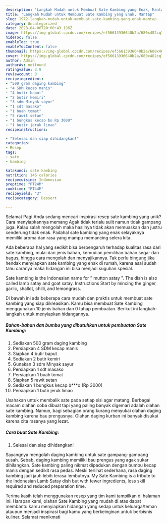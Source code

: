 ```yaml
---
description: "Langkah Mudah untuk Membuat Sate Kambing yang Enak, Mantap"
title: "Langkah Mudah untuk Membuat Sate Kambing yang Enak, Mantap"
slug: 1972-langkah-mudah-untuk-membuat-sate-kambing-yang-enak-mantap
category: Uncategorized
date: 2023-04-06T20:00:43.196Z
image: https://img-global.cpcdn.com/recipes/ef56613936640b2a/680x482cq70/sate-kambing-foto-resep-utama.jpg
hideToc: false
enableToc: true
enableTocContent: false
thumbnail: https://img-global.cpcdn.com/recipes/ef56613936640b2a/680x482cq70/sate-kambing-foto-resep-utama.jpg
cover: https://img-global.cpcdn.com/recipes/ef56613936640b2a/680x482cq70/sate-kambing-foto-resep-utama.jpg
author: Admin
authorAv: notfound
ratingvalue: 3.9
reviewcount: 8
recipeingredient:
- "500 gram daging kambing"
- "4 SDM kecap manis"
- "4 butir baput"
- "2 butir kemiri"
- "3 sdm Minyak sayur"
- "1 sdt masako"
- "1 buah tomat"
- "5 rawit setan"
- "1 bungkus kecap bo Rp 3000"
- "1 butir jeruk limao"
recipeinstructions:

- "Selesai dan siap dihidangkan!"
categories:
- Resep
tags:
- sate
- kambing

katakunci: sate kambing 
nutrition: 146 calories
recipecuisine: Indonesian
preptime: "PT24M"
cooktime: "PT44M"
recipeyield: "3"
recipecategory: Dessert

---
```



Selamat Pagi Anda sedang mencari inspirasi resep sate kambing yang unik? Cara menyiapkannya memang Agak tidak terlalu sulit namun tidak gampang juga. Kalau salah mengolah maka hasilnya tidak akan memuaskan dan justru cenderung tidak enak. Padahal sate kambing yang enak selayaknya memiliki aroma dan rasa yang mampu memancing selera kita.


Ada beberapa hal yang sedikit bisa berpengaruh terhadap kualitas rasa dari sate kambing, mulai dari jenis bahan, kemudian pemilihan bahan segar dan bagus, hingga cara mengolah dan menyajikannya. Tak perlu bingung jika hendak menyiapkan sate kambing yang enak di rumah, karena asal sudah tahu caranya maka hidangan ini bisa menjadi suguhan spesial.

Sate kambing is the Indonesian name for &#34; mutton satay &#34;. The dish is also called lamb satay and goat satay. Instructions Start by mincing the ginger, garlic, shallot, chilli, and lemongrass.


Di bawah ini ada beberapa cara mudah dan praktis untuk membuat sate kambing yang siap dikreasikan. Kamu bisa membuat Sate Kambing menggunakan 10 jenis bahan dan 0 tahap pembuatan. Berikut ini langkah-langkah untuk menyiapkan hidangannya.

<!--inarticleads1-->

##### Bahan-bahan dan bumbu yang dibutuhkan untuk pembuatan Sate Kambing:

1. Sediakan 500 gram daging kambing
1. Persiapkan 4 SDM kecap manis
1. Siapkan 4 butir baput
1. Sediakan 2 butir kemiri
1. Gunakan 3 sdm Minyak sayur
1. Persiapkan 1 sdt masako
1. Persiapkan 1 buah tomat
1. Siapkan 5 rawit setan
1. Sediakan 1 bungkus kecap b***o (Rp 3000)
1. Persiapkan 1 butir jeruk limao


Usahakan untuk membalik sate pada setiap sisi agar matang. Berbagai macam olahan coba dibuat tapi yang paling banyak digemari adalah olahan sate kambing. Namun, bagi sebagian orang kurang menyukai olahan daging kambing karena bau prengusnya. Olahan daging kurban ini banyak disukai karena cita rasanya yang lezat. 

<!--inarticleads2-->

##### Cara buat Sate Kambing:


1. Selesai dan siap dihidangkan!

Sayangnya mengolah daging kambing untuk sate gampang-gampang susah. Sebab, daging kambing memiliki bau prengus yang agak sukar dihilangkan. Sate kambing paling nikmat dipadukan dengan bumbu kecap manis dengan sedikit rasa pedas. Meski terlihat sederhana, rasa daging kambing jadi jauh lebih terasa lembutnya. My Sate Kambing is a tribute to the Indonesian Lamb Satay dish but with fewer ingredients, less skill required and reduced preparation time. 

Terima kasih telah menggunakan resep yang tim kami tampilkan di halaman ini. Harapan kami, olahan Sate Kambing yang mudah di atas dapat membantu kamu menyiapkan hidangan yang sedap untuk keluarga/teman ataupun menjadi inspirasi bagi kamu yang berkeinginan untuk berbisnis kuliner. Selamat menikmati
